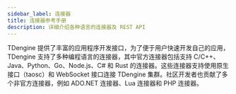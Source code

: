 ```yaml
---
sidebar_label: 连接器
title: 连接器参考手册
description: 详细介绍各种语言的连接器及 REST API
---
```


TDengine 提供了丰富的应用程序开发接口，为了便于用户快速开发自己的应用，TDengine 支持了多种编程语言的连接器，其中官方连接器包括支持 C/C++、Java、Python、Go、Node.js、C# 和 Rust 的连接器。这些连接器支持使用原生接口（taosc）和 WebSocket 接口连接 TDengine 集群。社区开发者也贡献了多个非官方连接器，例如 ADO.NET 连接器、Lua 连接器和 PHP 连接器。
